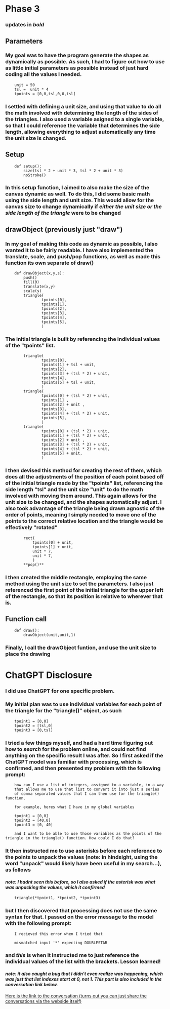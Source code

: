# Phase 3
### updates in _bold_

## Parameters
### My goal was to have the program generate the shapes as dynamically as possible. As such, I had to figure out how to use as little initial parameters as possible instead of just hard coding all the values I needed. 

        unit = 50
        tsl =  unit * 4
        tpoints = [0,0,tsl,0,0,tsl]

### I settled with defining a unit size, and using that value to do all the math involved with determining the length of the sides of the triangles. I also used a variable asigned to a single variable, so that I could reference the variable that determines the side length, allowing everything to adjust automatically any time the unit size is changed.

## Setup
        def setup():
            size(tsl * 2 + unit * 3, tsl * 2 + unit * 3)
            noStroke()
### In this setup function, I aimed to also make the size of the canvas dynamic as well. To do this, I did some basic math using the side length and unit size. This would allow for the canvas size to change dynamically if *either the unit size or the side length of the triangle* were to be changed


## drawObject __(previously just "draw")__
### In my goal of making this code as dynamic as possible, I also wanted it to be fairly readable. **I have also implemented the translate, scale, and push/pop functions, as well as made this function its own separate of draw()**
        def drawObject(x,y,s):
            push()
            fill(0)
            translate(x,y)
            scale(s)
            triangle(
                    tpoints[0],
                    tpoints[1],
                    tpoints[2],
                    tpoints[3],
                    tpoints[4],
                    tpoints[5],
                    )

 ### The initial triangle is built by referencing the individual values of the "tpoints" list.

            triangle(
                    tpoints[0],
                    tpoints[1] + tsl + unit,
                    tpoints[2],
                    tpoints[3] + (tsl * 2) + unit,
                    tpoints[4],
                    tpoints[5] + tsl + unit,
                    )
            triangle(
                    tpoints[0] + (tsl * 2) + unit,
                    tpoints[1] ,
                    tpoints[2] + unit ,
                    tpoints[3],
                    tpoints[4] + (tsl * 2) + unit,
                    tpoints[5],
                    )
            triangle(
                    tpoints[0] + (tsl * 2) + unit,
                    tpoints[1] + (tsl * 2) + unit,
                    tpoints[2] + unit ,
                    tpoints[3] + (tsl * 2) + unit,
                    tpoints[4] + (tsl * 2) + unit,
                    tpoints[5] + unit,
                    )
### I then devised this method for creating the rest of them, which does all the adjustments of the position of each point based off of the initial triangle made by the "tpoints" list, referencing the side length "tsl" and the unit size "unit" to do the math involved with moving them around. This again allows for the unit size to be changed, and the shapes automatically adjust. I also took advantage of the triangle being drawn agnostic of the order of points, meaning I simply needed to move one of the points to the correct relative location and the triangle would be effectively "rotated"

            rect(
                tpoints[0] + unit,
                tpoints[1] + unit,
                unit * 7,
                unit * 7,
                )
            **pop()**

### I then created the middle rectangle, employing the same method using the unit size to set the parameters. I also just referenced the first point of the initial triangle for the upper left of the rectangle, so that its position is relative to wherever that is.
 
## Function call

        def draw():
            drawObject(unit,unit,1)

### Finally, I call the drawObject funtion, and use the unit size to place the drawing

# ChatGPT Disclosure

### I did use ChatGPT for one specific problem. 
### My initial plan was to use individual variables for each point of the triangle for the "triangle()" object, as such

        tpoint1 = [0,0]
        tpoint2 = [tsl,0]
        tpoint3 = [0,tsl]

### I tried a few things myself, and had a hard time figuring out how to *search* for the problem online, and could not find anything on the specific result I was after. So I first asked if the ChatGPT model was familiar with processing, which is confirmed, and then presented my problem with the following prompt:

        how can I use a list of integers, assigned to a variable, in a way 
        that allows me to use that list to convert it into just a series 
        of comma separated values that I can then use for the triangle() function.

        for example, heres what I have in my global variables

        tpoint1 = [0,0]
        tpoint2 = [40,0]
        tpoint3 = [0, 40]

        and I want to be able to use those variables as the points of the triangle in the triangle() function. How could I do that?

### It then instructed me to use asterisks before each reference to the points to unpack the values (note: in hindsight, using the word "unpack" would likely have been useful in my search...), as follows
#### *note: I hadnt seen this before, so I also asked if the asterisk was what was unpacking the values, which it confirmed*

        triangle(*tpoint1, *tpoint2, *tpoint3)

### but I then discovered that processing does not use the same syntax for that. I passed on the error message to the model with the following prompt:

        I recieved this error when I tried that

        mismatched input '*' expecting DOUBLESTAR

### and *this* is when it instructed me to just reference the individual values of the list with the brackets. Lesson learned!

#### *note: it also caught a bug that I didn't even realize was happening, which was just that list indexes start at 0, not 1. This part is also included in the conversation link below.*

[Here is the link to the conversation (turns out you can just share the conversations via the webside itself)](https://chat.openai.com/share/a5c650c0-4784-4d42-871d-e4b4d64751fc)
